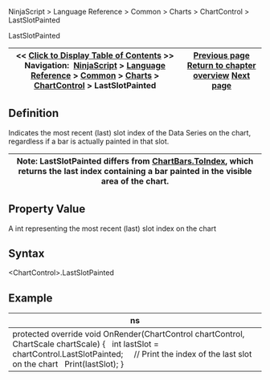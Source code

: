 ﻿
NinjaScript \> Language Reference \> Common \> Charts \> ChartControl \> LastSlotPainted

LastSlotPainted

| \<\< [Click to Display Table of Contents](lastslotpainted.md) \>\> **Navigation:**     [NinjaScript](ninjascript.md) \> [Language Reference](language_reference_wip.md) \> [Common](common.md) \> [Charts](chart.md) \> [ChartControl](chartcontrol.md) \> LastSlotPainted | [Previous page](isyaxisdisplayedright.md) [Return to chapter overview](chartcontrol.md) [Next page](lasttimepainted.md) |
| --- | --- |
## Definition
Indicates the most recent (last) slot index of the Data Series on the chart, regardless if a bar is actually painted in that slot.
 

| Note: LastSlotPainted differs from [ChartBars.ToIndex](chartbars_toindex.md), which returns the last index containing a bar painted in the visible area of the chart. |
| --- |
## 
## Property Value
A int representing the most recent (last) slot index on the chart
## 
## Syntax
\<ChartControl\>.LastSlotPainted
## 
## Example

| ns |
| --- |
| protected override void OnRender(ChartControl chartControl, ChartScale chartScale) {    int lastSlot \= chartControl.LastSlotPainted;      // Print the index of the last slot on the chart    Print(lastSlot); } |
